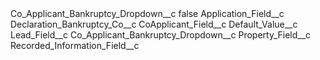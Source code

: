 <?xml version="1.0" encoding="UTF-8"?>
<CustomMetadata xmlns="http://soap.sforce.com/2006/04/metadata" xmlns:xsi="http://www.w3.org/2001/XMLSchema-instance" xmlns:xsd="http://www.w3.org/2001/XMLSchema">
    <label>Co_Applicant_Bankruptcy_Dropdown__c</label>
    <protected>false</protected>
    <values>
        <field>Application_Field__c</field>
        <value xsi:type="xsd:string">Declaration_Bankruptcy_Co__c</value>
    </values>
    <values>
        <field>CoApplicant_Field__c</field>
        <value xsi:nil="true"/>
    </values>
    <values>
        <field>Default_Value__c</field>
        <value xsi:nil="true"/>
    </values>
    <values>
        <field>Lead_Field__c</field>
        <value xsi:type="xsd:string">Co_Applicant_Bankruptcy_Dropdown__c</value>
    </values>
    <values>
        <field>Property_Field__c</field>
        <value xsi:nil="true"/>
    </values>
    <values>
        <field>Recorded_Information_Field__c</field>
        <value xsi:nil="true"/>
    </values>
</CustomMetadata>
